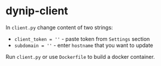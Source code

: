 # dynip-client

In `client.py` change content of two strings:
- `client_token = ''` - paste token from `Settings` section
- `subdomain = ''` - enter `hostname` that you want to update

Run `client.py` or use `Dockerfile` to build a docker container.
